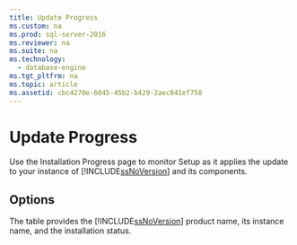 ```yaml
---
title: Update Progress
ms.custom: na
ms.prod: sql-server-2016
ms.reviewer: na
ms.suite: na
ms.technology: 
  - database-engine
ms.tgt_pltfrm: na
ms.topic: article
ms.assetid: cbc4270e-6045-45b2-b429-2aec841ef758
---
```

# Update Progress
  Use the Installation Progress page to monitor Setup as it applies the update to your instance of [!INCLUDE[ssNoVersion](../../Topics/TopicNameContainA/includes/ssNoVersion_md.md)] and its components.  
  
## Options  
 The table provides the [!INCLUDE[ssNoVersion](../../Topics/TopicNameContainA/includes/ssNoVersion_md.md)] product name, its instance name, and the installation status.  
  
  